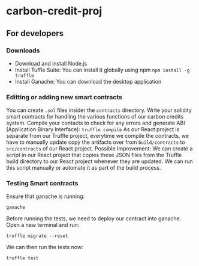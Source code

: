 # carbon-credit-proj

## For developers
### Downloads
- Download and install Node.js
- Install Tuffle Suite: You can install it globally using npm
```npm install -g truffle```
- Install Ganache: You can download the desktop application

### Editting or adding new smart contracts
You can create `.sol` files insider the `contracts` directory. Write your solidity smart contracts for handling the various functions of our carbon credits system. Compile your contacts to check for any errors and generate ABI (Application Binary Interface):
```truffle compile```
As our React project is separate from our Truffle project, everytime we compile the contracts, we have to manually update copy the artifacts over from `build/contracts` to `src/contracts` of our React project. Possible Improvement: We can create a script in our React project that copies these JSON files from the Truffle build directory to our React project whenever they are updated. We can run this script manually or automate it as part of the build process.

### Testing Smart contracts
Ensure that ganache is running:
```
ganache
```
Before running the tests, we need to deploy our contract into ganache. Open a new terminal and run:
```
truffle migrate --reset
```
We can then run the tests now:
```
truffle test
```